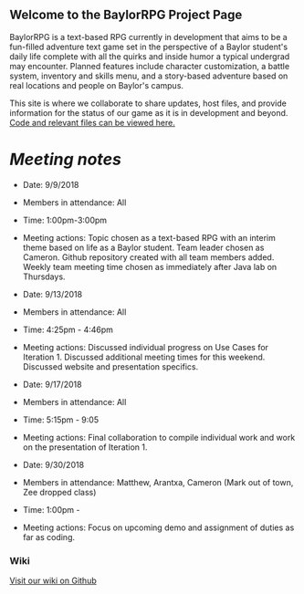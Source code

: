 ## Welcome to the BaylorRPG Project Page

BaylorRPG is a text-based RPG currently in development that aims to be a fun-filled adventure text game set in the perspective of a Baylor student's daily life complete with all the quirks and inside humor a typical undergrad may encounter. Planned features include character customization, a battle system, inventory and skills menu, and a story-based adventure based on real locations and people on Baylor's campus.

This site is where we collaborate to share updates, host files, and provide information for the status of our 
game as it is in development and beyond. [Code and relevant files can be viewed here.](https://github.com/cameron1701/BaylorRPG.git)

# *Meeting notes*  
* Date: 9/9/2018
* Members in attendance: All
* Time: 1:00pm-3:00pm
* Meeting actions: Topic chosen as a text-based RPG with an interim theme based on life as a Baylor student.
  Team leader chosen as Cameron. Github repository created with all team members added. Weekly team meeting time
  chosen as immediately after Java lab on Thursdays. 

* Date: 9/13/2018  
* Members in attendance: All  
* Time: 4:25pm - 4:46pm
* Meeting actions: Discussed individual progress on Use Cases for Iteration 1. Discussed additional meeting times for 
  this weekend. Discussed website and presentation specifics.
  
* Date: 9/17/2018 
* Members in attendance: All 
* Time: 5:15pm - 9:05
* Meeting actions: Final collaboration to compile individual work and work on the presentation of Iteration 1.

* Date: 9/30/2018
* Members in attendance: Matthew, Arantxa, Cameron (Mark out of town, Zee dropped class)
* Time: 1:00pm - 
* Meeting actions: Focus on upcoming demo and assignment of duties as far as coding.

### Wiki

[Visit our wiki on Github](https://github.com/cameron1701/BaylorRPG/wiki)

